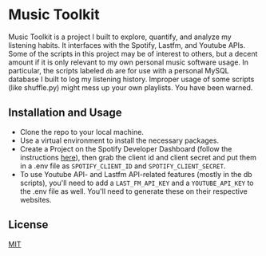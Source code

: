 # Music Toolkit

Music Toolkit is a project I built to explore, quantify, and analyze my listening habits. 
It interfaces with the Spotify, Lastfm, and Youtube APIs. 
Some of the scripts in this project may be of interest to others, but a decent amount if it is only relevant to my own personal music software usage.
In particular, the scripts labeled `db` are for use with a personal MySQL database I built to log my listening history.
Improper usage of some scripts (like shuffle.py) might mess up your own playlists. You have been warned.

## Installation and Usage

- Clone the repo to your local machine.
- Use a virtual environment to install the necessary packages. 
- Create a Project on the Spotify Developer Dashboard (follow the instructions [here](https://spotipy.readthedocs.io/en/2.24.0/#authorization-code-flow)), then grab the client id and client secret and put them in a .env file as `SPOTIFY_CLIENT_ID` and `SPOTIFY_CLIENT_SECRET`.
- To use Youtube API- and Lastfm API-related features (mostly in the db scripts), you'll need to add a `LAST_FM_API_KEY` and a `YOUTUBE_API_KEY` to the .env file as well. You'll need to generate these on their respective websites.  

## License

[MIT](https://choosealicense.com/licenses/mit/)
